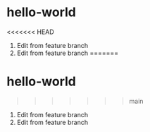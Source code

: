 # hello-world
<<<<<<< HEAD
1. Edit from feature branch
1. Edit from feature branch
=======
# hello-world
>>>>>>> main
1. Edit from feature branch
1. Edit from feature branch
